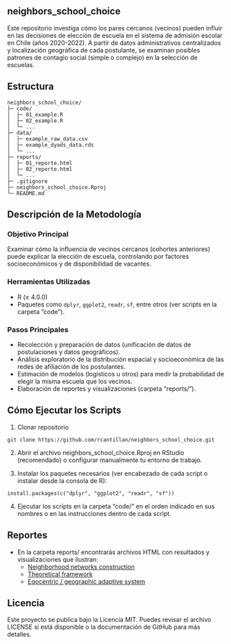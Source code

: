 ## neighbors_school_choice

Este repositorio investiga cómo los pares cercanos (vecinos) pueden influir en las decisiones de elección de escuela en el sistema de admisión escolar en Chile (años 2020-2022). A partir de datos administrativos centralizados y localización geográfica de cada postulante, se examinan posibles patrones de contagio social (simple o complejo) en la selección de escuelas.

## Estructura

```
neighbors_school_choice/
├─ code/
│  ├─ 01_example.R
│  ├─ 02_example.R
│  └─ ...
├─ data/
│  ├─ example_raw_data.csv
│  ├─ example_dyads_data.rds
│  └─ ...
├─ reports/
│  ├─ 01_reporte.html
│  ├─ 02_reporte.html
│  └─ ...
├─ .gitignore
├─ neighbors_school_choice.Rproj
└─ README.md
```

## Descripción de la Metodología
### Objetivo Principal

Examinar cómo la influencia de vecinos cercanos (cohortes anteriores) puede explicar la elección de escuela, controlando por factores socioeconómicos y de disponibilidad de vacantes.

### Herramientas Utilizadas

- R (≥ 4.0.0)
- Paquetes como `dplyr`, `ggplot2`, `readr`, `sf`, entre otros (ver scripts en la carpeta “code”).

### Pasos Principales

- Recolección y preparación de datos (unificación de datos de postulaciones y datos geográficos).
- Análisis exploratorio de la distribución espacial y socioeconómica de las redes de afiliación de los postulantes.
- Estimación de modelos (logísticos u otros) para medir la probabilidad de elegir la misma escuela que los vecinos.
- Elaboración de reportes y visualizaciones (carpeta “reports/”).


## Cómo Ejecutar los Scripts

1. Clonar repositorio

```{bash}
git clone https://github.com/rcantillan/neighbors_school_choice.git
```
2. Abrir el archivo neighbors_school_choice.Rproj en RStudio (recomendado) o configurar manualmente tu entorno de trabajo.

3. Instalar los paquetes necesarios (ver encabezado de cada script o instalar desde la consola de R):

```{r}
install.packages(c("dplyr", "ggplot2", "readr", "sf"))
```
4. Ejecutar los scripts en la carpeta “code/” en el orden indicado en sus nombres o en las instrucciones dentro de cada script.

## Reportes 

- En la carpeta reports/ encontrarás archivos HTML con resultados y visualizaciones que ilustran:
  - [Neighborhood networks construction](https://rcantillan.github.io/neighbors_school_choice/reports/02_neighborhood_networks.html)
  - [Theoretical framework](https://rcantillan.github.io/neighbors_school_choice/reports/03_complex_contagion.html)
  - [Egocentric / geographic adaptive system](https://rcantillan.github.io/neighbors_school_choice/reports/04_adaptive_system.html)
  
  
## Licencia
Este proyecto se publica bajo la Licencia MIT. Puedes revisar el archivo LICENSE si está disponible o la documentación de GitHub para más detalles.

